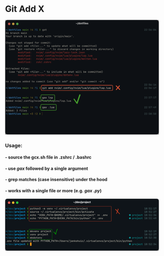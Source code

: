 # Git Add X

![Demo](assets/gax_scr.png)

### Usage:

#### - source the gcx.sh file in .zshrc / .bashrc

#### - use _gax_ followed by a single argument

#### - grep matches (case insensitive) under the hood

#### - works with a single file or more (e.g. _gax .py_)

![Demo](assets/vwapscr.png)

